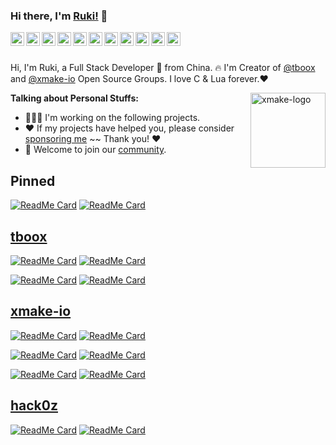 ### Hi there, I'm [Ruki!](https://twitter.com/waruqi) 👋

<a href="https://twitter.com/waruqi">
  <img align="left" alt="ruki's Twitter | Twitter" width="22px" src="https://cdn.jsdelivr.net/npm/simple-icons@v3/icons/twitter.svg" />
</a>
<a href="https://t.me/tbooxorg">
  <img align="left" alt="ruki's Telegram" width="22px" src="https://cdn.jsdelivr.net/npm/simple-icons@v3/icons/telegram.svg" />
</a>
<a href="https://www.reddit.com/user/waruqi/">
  <img align="left" alt="ruki's Reddit" width="22px" src="https://cdn.jsdelivr.net/npm/simple-icons@v3/icons/reddit.svg" />
</a>
<a href="https://gitter.im/tboox/tboox?utm_source=badge&utm_medium=badge&utm_campaign=pr-badge&utm_content=badge">
  <img align="left" alt="ruki's gitter" width="22px" src="https://cdn.jsdelivr.net/npm/simple-icons@v3/icons/gitter.svg" />
</a>
<a href="mailto:waruqi@gmail.com">
  <img align="left" alt="ruki's Gmail" width="22px" src="https://cdn.jsdelivr.net/npm/simple-icons@v3/icons/gmail.svg" />
</a>
<a href="https://jq.qq.com/?_wv=1027&k=5hpwWFv">
  <img align="left" alt="ruki's QQ" width="22px" src="https://cdn.jsdelivr.net/npm/simple-icons@v3/icons/tencentqq.svg" />
</a>
<a href="https://tboox.org/static/img/weixin_public.jpg">
  <img align="left" alt="ruki's Wechat" width="22px" src="https://cdn.jsdelivr.net/npm/simple-icons@v3/icons/wechat.svg" />
</a>
<a href="https://www.zhihu.com/people/waruqi">
  <img align="left" alt="ruki's Zhihu" width="22px" src="https://cdn.jsdelivr.net/npm/simple-icons@v3/icons/zhihu.svg" />
</a>
<a href="https://space.bilibili.com/2058574066">
  <img align="left" alt="ruki's Bilibili" width="22px" src="https://cdn.jsdelivr.net/npm/simple-icons@v3/icons/bilibili.svg" />
</a>
<a href="https://discord.gg/xmake">
  <img align="left" alt="ruki's Discord" width="22px" src="https://cdn.jsdelivr.net/npm/simple-icons@v3/icons/discord.svg" />
</a>
<a href="https://www.youtube.com/channel/UCVTDno2sLmkNe0KjpmpnY5g">
  <img align="left" alt="ruki's Youtube" width="22px" src="https://cdn.jsdelivr.net/npm/simple-icons@v3/icons/youtube.svg" />
</a>
<br/>
<br/>

Hi, I'm Ruki, a Full Stack Developer 🚀 from China. 🔥 I'm Creator of [@tboox](https://github.com/tboox) and [@xmake-io](https://github.com/xmake-io) Open Source Groups. I love C & Lua forever.❤️ 

<a href="https://xmake.io">
  <img align="right" width="120" height="120" alt="xmake-logo" src="https://tboox.org/static/img/xmake/logo256c.png" />
</a>

**Talking about Personal Stuffs:**

- 👨🏽‍💻 I'm working on the following projects. 
- ❤️ If my projects have helped you, please consider [sponsoring me](https://xmake.io/#/about/sponsor)  ~~ Thank you! ❤️
- 👏 Welcome to join our [community](https://xmake.io/#/about/contact). 

## Pinned

[![ReadMe Card](https://github-readme-stats-ten.vercel.app/api/pin/?username=tboox&repo=tbox)](https://github.com/tboox/tbox)
[![ReadMe Card](https://github-readme-stats-ten.vercel.app/api/pin/?username=xmake-io&repo=xmake)](https://github.com/xmake-io/xmake)


## [tboox](https://github.com/tboox)

[![ReadMe Card](https://github-readme-stats-ten.vercel.app/api/pin/?username=tboox&repo=ltui)](https://github.com/tboox/ltui)
[![ReadMe Card](https://github-readme-stats-ten.vercel.app/api/pin/?username=tboox&repo=vm86)](https://github.com/tboox/vm86)

[![ReadMe Card](https://github-readme-stats-ten.vercel.app/api/pin/?username=tboox&repo=gbox)](https://github.com/tboox/gbox)
[![ReadMe Card](https://github-readme-stats-ten.vercel.app/api/pin/?username=tboox&repo=dexbox)](https://github.com/tboox/dexbox)

## [xmake-io](https://github.com/xmake-io)

[![ReadMe Card](https://github-readme-stats-ten.vercel.app/api/pin/?username=xmake-io&repo=xrepo)](https://github.com/xmake-io/xrepo)
[![ReadMe Card](https://github-readme-stats-ten.vercel.app/api/pin/?username=xmake-io&repo=xmake-repo)](https://github.com/xmake-io/xmake-repo)

[![ReadMe Card](https://github-readme-stats-ten.vercel.app/api/pin/?username=xmake-io&repo=xmake-vscode)](https://github.com/xmake-io/xmake-vscode)
[![ReadMe Card](https://github-readme-stats-ten.vercel.app/api/pin/?username=xmake-io&repo=xmake-gradle)](https://github.com/xmake-io/xmake-gradle)

[![ReadMe Card](https://github-readme-stats-ten.vercel.app/api/pin/?username=xmake-io&repo=xmake-idea)](https://github.com/xmake-io/xmake-idea)
[![ReadMe Card](https://github-readme-stats-ten.vercel.app/api/pin/?username=xmake-io&repo=xmake-sublime)](https://github.com/xmake-io/xmake-sublime)

## [hack0z](https://github.com/hack0z)

[![ReadMe Card](https://github-readme-stats-ten.vercel.app/api/pin/?username=hack0z&repo=luject)](https://github.com/hack0z/luject)
[![ReadMe Card](https://github-readme-stats-ten.vercel.app/api/pin/?username=hack0z&repo=byOpen)](https://github.com/hack0z/byOpen)
